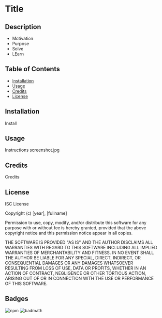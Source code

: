 # Title

## Description

- Motivation
- Purpose
- Solve
- LEarn

## Table of Contents

- [Installation](#installation)
- [Usage](#usage)
- [Credits](#credits)
- [License](#license)

## Installation

Install

## Usage

Instructions
screenshot.jpg


## Credits

Credits

## License

ISC License

Copyright (c) [year], [fullname]

Permission to use, copy, modify, and/or distribute this software for any
purpose with or without fee is hereby granted, provided that the above
copyright notice and this permission notice appear in all copies.

THE SOFTWARE IS PROVIDED "AS IS" AND THE AUTHOR DISCLAIMS ALL WARRANTIES
WITH REGARD TO THIS SOFTWARE INCLUDING ALL IMPLIED WARRANTIES OF
MERCHANTABILITY AND FITNESS. IN NO EVENT SHALL THE AUTHOR BE LIABLE FOR
ANY SPECIAL, DIRECT, INDIRECT, OR CONSEQUENTIAL DAMAGES OR ANY DAMAGES
WHATSOEVER RESULTING FROM LOSS OF USE, DATA OR PROFITS, WHETHER IN AN
ACTION OF CONTRACT, NEGLIGENCE OR OTHER TORTIOUS ACTION, ARISING OUT OF
OR IN CONNECTION WITH THE USE OR PERFORMANCE OF THIS SOFTWARE.

## Badges

![npm](https://img.shields.io/npm/v/inquirer)
![badmath](https://img.shields.io/github/languages/top/nielsenjared/badmath)

